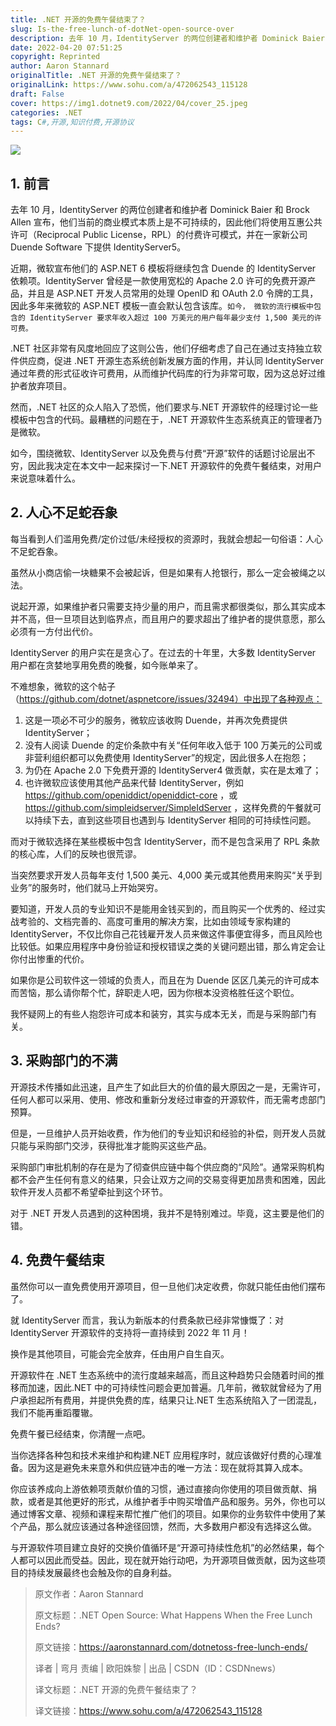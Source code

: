 ```yaml
---
title: .NET 开源的免费午餐结束了？
slug: Is-the-free-lunch-of-dotNet-open-source-over
description: 去年 10 月，IdentityServer 的两位创建者和维护者 Dominick Baier 和 Brock Allen 宣布，他们当前的商业模式本质上是不可持续的
date: 2022-04-20 07:51:25
copyright: Reprinted
author: Aaron Stannard
originalTitle: .NET 开源的免费午餐结束了？
originalLink: https://www.sohu.com/a/472062543_115128
draft: False
cover: https://img1.dotnet9.com/2022/04/cover_25.jpeg
categories: .NET
tags: C#,开源,知识付费,开源协议
---
```


![](https://img1.dotnet9.com/2022/04/cover_25.jpeg)

## 1. 前言

去年 10 月，IdentityServer 的两位创建者和维护者 Dominick Baier 和 Brock Allen 宣布，他们当前的商业模式本质上是不可持续的，因此他们将使用互惠公共许可（Reciprocal Public License，RPL）的付费许可模式，并在一家新公司 Duende Software 下提供 IdentityServer5。

近期，微软宣布他们的 ASP.NET 6 模板将继续包含 Duende 的 IdentityServer 依赖项。IdentityServer 曾经是一款使用宽松的 Apache 2.0 许可的免费开源产品，并且是 ASP.NET 开发人员常用的处理 OpenID 和 OAuth 2.0 令牌的工具，因此多年来微软的 ASP.NET 模板一直会默认包含该库。`如今， 微软的流行模板中包含的 IdentityServer 要求年收入超过 100 万美元的用户每年最少支付 1,500 美元的许可费。`

.NET 社区非常有风度地回应了这则公告，他们仔细考虑了自己在通过支持独立软件供应商，促进 .NET 开源生态系统创新发展方面的作用，并认同 IdentityServer 通过年费的形式征收许可费用，从而维护代码库的行为非常可取，因为这总好过维护者放弃项目。

然而，.NET 社区的众人陷入了恐慌，他们要求与.NET 开源软件的经理讨论一些模板中包含的代码。最糟糕的问题在于，.NET 开源软件生态系统真正的管理者乃是微软。

如今，围绕微软、IdentityServer 以及免费与付费“开源”软件的话题讨论层出不穷，因此我决定在本文中一起来探讨一下.NET 开源软件的免费午餐结束，对用户来说意味着什么。

## 2. 人心不足蛇吞象

每当看到人们滥用免费/定价过低/未经授权的资源时，我就会想起一句俗语：人心不足蛇吞象。

虽然从小商店偷一块糖果不会被起诉，但是如果有人抢银行，那么一定会被绳之以法。

说起开源，如果维护者只需要支持少量的用户，而且需求都很类似，那么其实成本并不高，但一旦项目达到临界点，而且用户的要求超出了维护者的提供意愿，那么必须有一方付出代价。

IdentityServer 的用户实在是贪心了。在过去的十年里，大多数 IdentityServer 用户都在贪婪地享用免费的晚餐，如今账单来了。

不难想象，微软的这个帖子（https://github.com/dotnet/aspnetcore/issues/32494）中出现了各种观点：

1. 这是一项必不可少的服务，微软应该收购 Duende，并再次免费提供 IdentityServer；
2. 没有人阅读 Duende 的定价条款中有关“任何年收入低于 100 万美元的公司或非营利组织都可以免费使用 IdentityServer”的规定，因此很多人在抱怨；
3. 为仍在 Apache 2.0 下免费开源的 IdentityServer4 做贡献，实在是太难了；
4. 也许微软应该使用其他产品来代替 IdentityServer，例如 https://github.com/openiddict/openiddict-core ，或 https://github.com/simpleidserver/SimpleIdServer ，这样免费的午餐就可以持续下去，直到这些项目也遇到与 IdentityServer 相同的可持续性问题。

而对于微软选择在某些模板中包含 IdentityServer，而不是包含采用了 RPL 条款的核心库，人们的反映也很荒谬。

当突然要求开发人员每年支付 1,500 美元、4,000 美元或其他费用来购买“关乎到业务”的服务时，他们就马上开始哭穷。

要知道，开发人员的专业知识不是能用金钱买到的，而且购买一个优秀的、经过实战考验的、文档完善的、高度可重用的解决方案，比如由领域专家构建的 IdentityServer，不仅比你自己花钱雇开发人员来做这件事便宜得多，而且风险也比较低。如果应用程序中身份验证和授权错误之类的关键问题出错，那么肯定会让你付出惨重的代价。

如果你是公司软件这一领域的负责人，而且在为 Duende 区区几美元的许可成本而苦恼，那么请你帮个忙，辞职走人吧，因为你根本没资格胜任这个职位。

我怀疑网上的有些人抱怨许可成本和装穷，其实与成本无关，而是与采购部门有关。

## 3. 采购部门的不满

开源技术传播如此迅速，且产生了如此巨大的价值的最大原因之一是，无需许可，任何人都可以采用、使用、修改和重新分发经过审查的开源软件，而无需考虑部门预算。

但是，一旦维护人员开始收费，作为他们的专业知识和经验的补偿，则开发人员就只能与采购部门交涉，获得批准才能购买这些产品。

采购部门审批机制的存在是为了彻查供应链中每个供应商的“风险”。通常采购机构都不会产生任何有意义的结果，只会让双方之间的交易变得更加昂贵和困难，因此软件开发人员都不希望牵扯到这个环节。

对于 .NET 开发人员遇到的这种困境，我并不是特别难过。毕竟，这主要是他们的错。

## 4. 免费午餐结束

虽然你可以一直免费使用开源项目，但一旦他们决定收费，你就只能任由他们摆布了。

就 IdentityServer 而言，我认为新版本的付费条款已经非常慷慨了：对 IdentityServer 开源软件的支持将一直持续到 2022 年 11 月！

换作是其他项目，可能会完全放弃，任由用户自生自灭。

开源软件在 .NET 生态系统中的流行度越来越高，而且这种趋势只会随着时间的推移而加速，因此.NET 中的可持续性问题会更加普遍。几年前，微软就曾经为了用户承担起所有费用，并提供免费的库，结果只让.NET 生态系统陷入了一团混乱，我们不能再重蹈覆辙。

免费午餐已经结束，你清醒一点吧。

当你选择各种包和技术来维护和构建.NET 应用程序时，就应该做好付费的心理准备。因为这是避免未来意外和供应链冲击的唯一方法：现在就将其算入成本。

你应该养成向上游依赖项贡献价值的习惯，通过直接向你使用的项目做贡献、捐款，或者是其他更好的形式，从维护者手中购买增值产品和服务。另外，你也可以通过博客文章、视频和课程来帮忙推广他们的项目。如果你的业务软件中使用了某个产品，那么就应该通过各种途径回馈，然而，大多数用户都没有选择这么做。

与开源软件项目建立良好的交换价值循环是“开源可持续性危机”的必然结果，每个人都可以因此而受益。因此，现在就开始行动吧，为开源项目做贡献，因为这些项目的持续发展最终也会触及你的自身利益。

> 原文作者：Aaron Stannard
>
> 原文标题：.NET Open Source: What Happens When the Free Lunch Ends?
>
> 原文链接：https://aaronstannard.com/dotnetoss-free-lunch-ends/
>
> 译者 | 弯月 责编 | 欧阳姝黎 | 出品 | CSDN（ID：CSDNnews）
>
> 译文标题：.NET 开源的免费午餐结束了？
>
> 译文链接：https://www.sohu.com/a/472062543_115128
